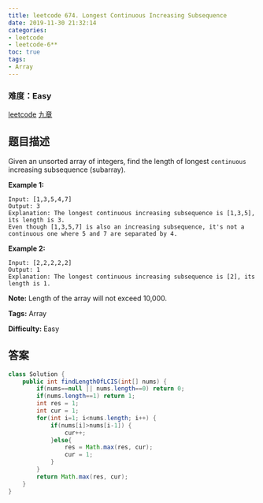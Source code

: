 ```yaml
---
title: leetcode 674. Longest Continuous Increasing Subsequence
date: 2019-11-30 21:32:14
categories:
- leetcode
- leetcode-6**
toc: true
tags:
- Array
---
```

### 难度：Easy

<a href="https://leetcode.com/problems/longest-continuous-increasing-subsequence/">leetcode</a>
<a href="https://www.jiuzhang.com/solution/longest-continuous-increasing-subsequence/">九章</a>
## 题目描述
Given an unsorted array of integers, find the length of longest `continuous`
increasing subsequence (subarray).

**Example 1:**  
        
    Input: [1,3,5,4,7]
    Output: 3
    Explanation: The longest continuous increasing subsequence is [1,3,5], its length is 3. 
    Even though [1,3,5,7] is also an increasing subsequence, it's not a continuous one where 5 and 7 are separated by 4. 
    

**Example 2:**  
        
    Input: [2,2,2,2,2]
    Output: 1
    Explanation: The longest continuous increasing subsequence is [2], its length is 1. 
    

**Note:** Length of the array will not exceed 10,000.


**Tags:** Array

**Difficulty:** Easy
## 答案
<!--more-->
```java
class Solution {
    public int findLengthOfLCIS(int[] nums) {
        if(nums==null || nums.length==0) return 0;
        if(nums.length==1) return 1;
        int res = 1;
        int cur = 1;
        for(int i=1; i<nums.length; i++) {
            if(nums[i]>nums[i-1]) {
                cur++;
            }else{
                res = Math.max(res, cur);
                cur = 1;
            }
        }
        return Math.max(res, cur);
    }
}
```
